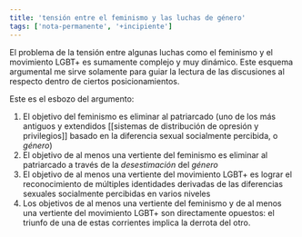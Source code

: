 ```yaml
---
title: 'tensión entre el feminismo y las luchas de género'
tags: ['nota-permanente', '+incipiente']
---
```


El problema de la tensión entre algunas luchas como el feminismo y el movimiento LGBT+ es sumamente complejo y muy dinámico. Este esquema argumental me sirve solamente para guiar la lectura de las discusiones al respecto dentro de ciertos posicionamientos.

Este es el esbozo del argumento:

1. El objetivo del feminismo es eliminar al patriarcado (uno de los más antiguos y extendidos [[sistemas de distribución de opresión y privilegios]] basado en la diferencia sexual socialmente percibida, o *género*)
2. El objetivo de al menos una vertiente del feminismo es eliminar al patriarcado a través de la *desestimación* del *género*
3. El objetivo de al menos una vertiente del movimiento LGBT+ es lograr el reconocimiento de múltiples identidades derivadas de las diferencias sexuales socialmente percibidas en varios niveles
4. Los objetivos de al menos una vertiente del feminismo y de al menos una vertiente del movimiento LGBT+ son directamente opuestos: el triunfo de una de estas corrientes implica la derrota del otro.
